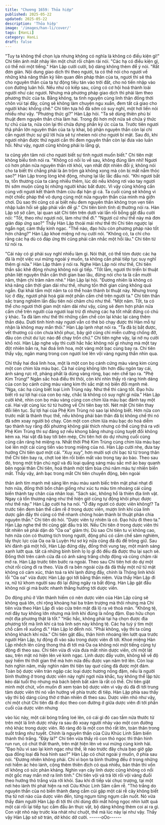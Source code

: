 ```yaml
---
title: "Chương 1659: Thỏa hiệp"
published: 2025-05-22
updated: 2025-05-22
description: 'Thỏa hiệp'
image: '/images/han-li/cover/'
tags: [HanLi]
category: HanLi
draft: false
---
```


"Tuy ta không thể chọn lựa nhưng không có nghĩa là không có
điều kiện gì!"
Chi tiên ánh mắt nháy lên một chút rồi chậm rãi nói.
"Các hạ có điều kiện gì, có thể nói một tiếng."
Hàn Lập cười cười, bộ dáng không thèm để ý nói.
"Rất đơn giản. Nội dung giao dịch thì theo ngươi, ta có thể nói cho
ngươi về những khả năng thần kỳ liên quan đến pháp thân của ta,
ngươi thì sẽ thả cho nguyên thần của ta tự động tiêu tán vào trời
đất, cho nó tiến nhập vào con đường luân hồi. Nếu như có kiếp
sau, cũng có cơ hội hoá thành loài người như các ngươi. Nhưng
mà phương pháp giao dịch thì phải làm theo phương thức của ta.
Bằng không, ta tình nguyện cùng linh thân đồng thời chôn vùi tại
đây, cũng sẽ không làm chuyện ngu xuẩn, đem tất cả giao cho
người khác khống chế."
Chi tiên tựa hồ đã sớm có suy nghĩ, một hơi liền nói nhiều như
vậy.
"Phương thức gì?"
Hàn Lập hỏi.
"Ta sẽ dùng thiên phú bí thuật đem nguyên thần chia làm hai.
Trong đó hơn một nửa sẽ chứa ý thức tự chủ của ta, nửa còn lại
thì chứa đựng phần ký ức của ta. Trước tiên ngươi thả phần lớn
nguyên thần của ta ly khai, bộ phận nguyên thần còn lại chỉ cần
ngươi thực sự giữ lời hứa sẽ tự nheien nói cho ngươi bí mật. Sau
đó, khi ngươi nhận được thứ ngươi cần thì đem nguyên thần còn
lại đưa vào luân hồi. Như vậy, ngươi cũng không phải lo lắng gì,

ta cũng yên tâm nói cho ngươi biết sự tình ngươi muốn biết."
Chi tiên mặt không biểu tình nói ra.
"Không có nỗi lo về sau, không đúng lắm nhỉ! Ngươi có hơn phân
nửa nguyên thần rời khỏi, vạn nhất đột nhiên đổi ý, không nói cho
ta biết thì chẳng phải là ăn trộm gà không xong mà còn bị mất
nắm thóc sao?"
Hàn Lập trong lòng khẽ động, nhưng lại lắc lắc đầu nói.
"Khi ngươi bắt ta, tổn thương của ta càng nhiều thêm, lúc dó nếu
không rơi vào tay ngươi thì sớm muộn cũng bị những người khác
bắt được. Vì vậy cũng không cần cùng với ngươi kết thành thâm
cừu đại hận gì cả. Ta cuối cùng sẽ không vì một chiếc pháp thể vô
dụng cùng một nửa nguyên thần của mình mà giỡn chơi. Dù sao
thì cũng có ai biết nếu đem nguyên thần không trọn vẹn tiến nhập
luân hồi sẽ gặp phải vấn đề gì."
Chi tiên bình tĩnh dị thường nói ra.
Hàn Lập sờ sờ cằm, lại quan sát Chi tiên trên dưới vài lần rồi
bỗng gật đầu cười nói:
"Tốt, theo như ngươi nói, làm như thế đi."
"Ngươi cứ như thế này mà đơn giản đáp ứng sao?"
Thấy Hàn Lập thoải mái như thế thì Chi tiên ngược lại ngẩn ngơ,
cảm thấy kinh ngạc.
"Thế nào, đạo hữu còn phương pháp nào tốt hơn chăng?"
Hàn Lập khoé miệng nở nụ cười nói.
"Không có, ta chỉ cho rằng các hạ dù có đáp ứng thì cũng phải
cân nhắc một hồi lâu."
Chi tiên từ từ nói ra.

"Cái này có gì phải suy nghĩ nhiều làm gì. Nói thật, có thể tóm
được các hạ đã là một việc vui mừng ngoài ý muốn, ta không cần
phải tiếp tục suy nghĩ thêm gì nữa."
Hàn Lập thâm ý nói ra. Nghe Hàn Lập nói như thế, Chi tiên thần
sắc khẽ động nhưng không nói gì tiếp.
"Tốt lắm, ngươi thi triển bí thuật phân liệt nguyên thần cần thời
gian bao lâu, đừng nói cho ta là cần mười năm, thậm chí trăm
năm nhé."
Hàn Lập lại hỏi.
"Đương nhiên là không có khả năng cần thời gian dài như thế,
nhưng tốn thời gian cũng không quá ngắn. Đại khái tầm một năm
ta có thể hoàn thành bí thuật này. Nhưng trong lúc ở đây, ngươi
phải hoá giải một phần cấm chế trên người ta."
Chi tiên thần sắc trang nghiêm lần đầu tiên nói chăm chú như thế.
"Một năm. Tốt, ta có thể cho ngươi thời gian một năm dài như vậy,
cũng sẽ đem hơn phân nửa cấm chế trên người của ngươi loại trừ
đi nhưng các hạ tốt nhất đừng có chủ ý khác. Ta đã làm như thế
thì những cấm chế còn lại khác lại càng thêm thần diệu. Dưới tình
hình này ngươi vẫn có thẻ bỏ chạy được thì Hàn mỗ tự nhận là
không may mắn thôi."
Hàn Lập lạnh nhạt nói ra.
"Ta đã bị bắt được, vết thương cũ còn chưa khôi phục, bây giờ
cũng chỉ miễn cưỡng chống đỡ, đâu còn chút dư lực nào để chạy
trốn chứ."
Chi tiên nghe vậy, lại nở nụ cười khổ nói.
Hàn Lập nghe vậy thì cười hắc hắc không nói gì nhưng mà một
tay đột nhiên bắn ra, hai đoá linh hoa, một vàng một bạc cùng bay
ra. Chi tiên thấy vậy, ngân mang trong con ngươi loé lên vội vàng
ngưng thần nhìn qua.

Chỉ thấy hai đoá linh hoa, một là một con bọ cánh cứng màu vàng
kim cùng một con chim lửa màu bạc. Cả hai cũng không lớn hơn
đầu ngón tay cái, ánh sáng rực rỡ, phảng phất là dùng vàng ròng,
bạc nén chế tạo ra.
"Phệ Kim Trùng!"
Ngân sắc hoả điểu thì thôi, còn khi nhìn thấy rõ ràng hình dáng
của con bọ cánh cứng màu vàng kim thì sắc mặt nó biến đổi
mạnh mẽ.
"Nga, các hạ cũng biết loại Linh Trùng này. Như thế thì càng tốt.
Đạo hữu biết rõ sự lợi hại của con bọ này, chắc là không có suy
nghĩ gì nữa."
Hàn Lập cười khẽ, nhìn con bọ màu vàng cùng con chim lửa màu
bạc đánh tay một cái.
Hai vật cùng lúc từ từ hướng về Chi tiên bay tới. Nét mặt Chi tiên
thay đổi liên tục. Sự lợi hại của Phệ Kim Trùng nó sao lại không
biết. Hơn nữa con trước mắt là thành thục thể, nếu không phải
bản thân đã bị không chế thì nó đã sớm xoay người bỏ chạy.
Còn một con chim lửa màu bạc do hoả diễm tạo thành tuy rằng
đối phương không giải thích nhưng có thể cùng thả ra với Phệ
Kim Trùng thì sự đáng sợ nếu khong bằng nhưng cũng tuyệt đối
không kém xa.
Hai vật đã bay tới bên mép, Chi tiên hơi do dự nhưng cuối cùng
cũng cắn răng hé miệng ra. Nhất thời Phệ Kim Trùng cùng chim
lửa màu bạc loé lên một cái cùng tiến vào trong miệng của nó.
Hàn Lập cười nhẹ, đưa tay hướng Chi tiên quơ một cái. "Xuy
xuy", hơn mười sợi chỉ bạc từ từ trong thân thể Chi tiên bay ra,
chợt loé lên rồi biến mất vào trong tay áo bào. Theo sau đó, trong
một trận chú ngữ và đủ loại quầng sáng màu sắc mờ ảo bay
quanh bên ngoài thân Chi tiên, hoá thành một tấm bùa chú năm
màu tự nhiên biến mất.
Thấy vậy, ánh bạc trong mắt Chi tiên chuyển động, bên ngoài

thân ánh tím mạnh mẽ sáng lên màu màu xanh biếc trên mặt phai
nhạt đi hơn nửa, đồng thời bốn chân giống như xúc tu màu tím
nhoáng cái cũng biến thành tay chân của nhân loại.
"Sách sác, không hổ là thiên địa linh vật. Ngay cả tổn thương
nặng như thế hiện giờ cũng tự động khôi phục được như thế này."
Hàn Lập cười ha ha nói.
"Ở đây ngươi có dược viên không!? Ta trước tiên đem bản thể
cắm rễ ở trong dược viên, mượn linh khí của linh dược gần đấy thì
cũng có thể nhanh chóng hoàn thành bí thuật phân chia nguyên
thần."
Chi tiên dò hỏi.
"Dược viên tự nhiên là có. Đạo hữu đi theo ta."
Hàn Lập nghe thế thì cũng gật đầu trả lời.
Nếu Chi tiên ở trong dược viên thì tất nhiên sẽ phải dặn dò "Oa
oa" giám thị. Dù sao Chi tiên tu vi không cao, hơn nữa còn có
thương tích trong người, động phủ có cấm chế sâm nghiêm, lấy
thực lực của Oa oa là Luyện Hư sơ kỳ nữa cũng đã đủ để trông
giữ.
Sau khi đánh giá một hồi, Hàn Lập đứng dậy, đồng thời vung tay,
một mảnh sáng xanh lướt qua. tất cả những bình bình lọ lọ gì đó
đều đã được thu lại sạch sẽ. Đồng thời trên cánh cửa đá có ánh
sáng trắng chớp động và cũng chậm rãi mở ra.
Hàn Lập trước tiên bước ra ngoài. Theo sau Chi tiên hơi do dự
một chút rồi cũng đi ra theo. Vừa đi ra bên ngoài cửa đá đã thấy
một nữ tử mặt không có cảm xúc, thân toả ra khí lạnh đứng đấy,
chính là Thông linh khôi lỗi "Oa oa" vừa được Hàn Lập gọi tới
bằng thần niệm.
Vừa thấy Hàn Lập đi ra, nữ tử khom người sau đó lại đứng ngây
ra bất động. Hàn Lập gật đầu không nói gì mà bước nhanh thẳng
hướng tới dược viên.

Do động phủ ở Vân thành hiếm có nên dược viên của Hàn Lập
cũng sẽ không quá lớn, chỉ rộng khoảng hai ba trăm trượng mà
thôi nhưng mà Chi tiên vừa theo Hàn Lập đi vào cửa trên mặt đã
lộ ra vẻ thoả mãn.
"Không tệ, nơi đây tuy không lớn nhưng mà linh khí đúng là nồng
đậm. Đạo hữu chọn một địa phương thật là tốt."
"Hắc hắc, không phải tại hạ chọn được địa phương tốt mà linh khí
cả toà linh sơn này không tệ. Các hạ tuỳ ý tìm một chỗ cắm rễ
xuống đi."
Hàn Lập lơ đễnh nói.
"Phải không, vậy thì ta cũng không khách khí nữa."
Chi tiên gật đầu, thân hình nhoáng lên lướt qua trước người Hàn
Lập, tự động đi vào sâu trong dược viên đi tới. Khoé miệng Hàn
Lập nhếch lên cũng thong thả đi tới mà Oa oa không nói một tiếng
cũng tự động đi theo sau.
Chi tiên vừa đi vừa đưa mắt nhìn dược viên, chỉ một lát sau, trên
mặt nó hiện lên vẻ kinh ngạc. Linh dược đầy vườn, không kể về
độ quý hiếm thì thời gian thế mà hơn nửa đều được vạn năm trở
lên. Còn loại hơn nghìn năm, mấy nghìn năm thì tiện tay quơ
cũng đã được một đám.
Toàn bộ dược viên tràn ngập các loại dược hương nồng đậm, nếu
là người bình thường ở trong dược viên này nghỉ ngơi nửa khắc,
tuy không thể lập tức kéo dài tuổi thọ nhưng mà bách bệnh bất
xâm là rất có thể.
Chi tiên giật mình một chút, vốn muốn đi xem toàn bộ dược viên
vì vậy dù đã đi tới trung tâm dược viên thì nó vẫn hướng về phía
trước đi tiêp. Hàn Lập phía sau thấy vậy thì bộ dáng cũng thờ ơ
thản nhiên đi theo sau.
Dược viên nhỏ như vậy, chỉ một chút Chi tiên đã đi dọc theo con
đường ở giữa dược viên đi tới phần cuối của dược viên nhưng

vào lúc này, một cái bóng trắng loé lên, có cái gì đó cao tầm nửa
thước từ trên một lá linh dược nhảy ra sau đó xoay người nhảy
vào một con đường nhỏ khác trong dược viên.
Rõ ràng đó là một con thỏ rất lớn, toàn thân trong suốt trắng như
tuyết. Chính là nguyên thần của Cửu Khúc Linh Sâm biến thành
thỏ trắng.
"Đây là?"
Chi tiên vừa thấy rõ con thỏ ngọc thì thân hình run run, có chút
thất thanh, trên mặt hiện lên vẻ vui mừng cùng kinh hãi.
"Đạo hữu vì sao lại kinh ngạc như thế, lẽ nào trước đây chưa bao
giờ gặp qua đồng loại đã hoá hình sao?"
Hàn Lập có chút ngoài ý muốn, ở phía sau nói.
"Đương nhiên không phải. Chỉ vì bọn ta bình thường đều ở trong
những nơi hiểm ác hẻo lánh, cộng thêm thiên địch có quá nhiều,
bản thân thì vốn dĩ không có sức phản kháng. Nghìn vạn cây linh
dược cũng không có nổi một gốc may mắn mở ra linh tính."
Chi tiên vội vã trả lời rồi vội vàng đuổi theo hướng thỏ trắng vừa
rởi khỏi. Sau khi đi tiếp vài chục trượng, tại một nơi hẻo lánh thì
phát hiện ra nơi Cửu Khúc Linh Sâm cắm rễ.
"Thỏ trắng do nguyên thần của nó biến thành đang cắm cúi gặp
một cái rễ cây không biết tha từ nơi nào của dược viên đến, từng
ngụm từng ngụm cắn nuốt. Nó vừa thấy đám người Hàn Lập đi
tới thì chỉ dùng đôi mắt hồng ngọc nhìn lướt quá một cái rồi lại
tiếp tục cắm đầu ăn thực vật, bộ dáng không thèm coi ai ra gì.
Con vật nhỏ này trước kia nhát như chuột, thế mà lúc này lại như
vậy. Thấy vậy Hàn Lập sờ sờ trán, dở khóc dở cười.
------oOo------

